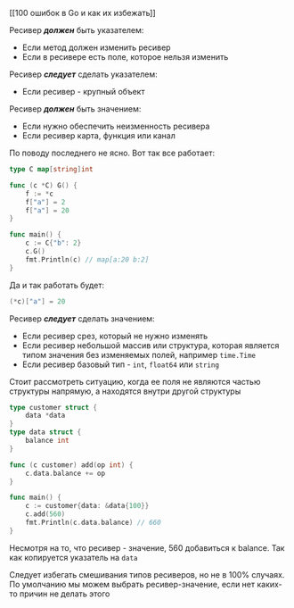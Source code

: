 [[100 ошибок в Go и как их избежать]]

Ресивер ***должен*** быть указателем:
- Если метод должен изменить ресивер
- Если в ресивере есть поле, которое нельзя изменить

Ресивер ***следует*** сделать указателем:
- Если ресивер - крупный объект

Ресивер ***должен*** быть значением:
- Если нужно обеспечить неизменность ресивера
- Если ресивер карта, функция или канал

По поводу последнего не ясно. Вот так все работает:
```go
type C map[string]int

func (c *C) G() {
    f := *c
    f["a"] = 2
    f["a"] = 20
}

func main() {
    c := C{"b": 2}
    c.G()
    fmt.Println(c) // map[a:20 b:2]
}
```
Да и так работать будет:
```go
(*c)["a"] = 20
 ```
Ресивер ***следует*** сделать значением:
- Если ресивер срез, который не нужно изменять
- Если ресивер небольшой массив или структура, которая является типом значения без изменяемых полей, например `time.Time`
- Если ресивер базовый тип - `int`, `float64` или `string`

Стоит рассмотреть ситуацию, когда ее поля не являются частью структуры напрямую, а находятся внутри другой структуры
```go
type customer struct {
	data *data
}
type data struct {
	balance int
}

func (c customer) add(op int) {
	c.data.balance += op
}

func main() {
	c := customer{data: &data{100}}
	c.add(560)
	fmt.Println(c.data.balance) // 660
}
```
Несмотря на то, что ресивер - значение, 560 добавиться к balance. Так как копируется указатель на `data`


Следует избегать смешивания типов ресиверов, но не в 100% случаях. По умолчанию мы можем выбрать ресивер-значение, если нет каких-то причин не делать этого
